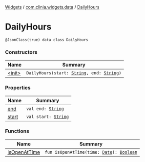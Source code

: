 [Widgets](../../index.md) / [com.clinia.widgets.data](../index.md) / [DailyHours](./index.md)

# DailyHours

`@JsonClass(true) data class DailyHours`

### Constructors

| Name | Summary |
|---|---|
| [&lt;init&gt;](-init-.md) | `DailyHours(start: `[`String`](https://kotlinlang.org/api/latest/jvm/stdlib/kotlin/-string/index.html)`, end: `[`String`](https://kotlinlang.org/api/latest/jvm/stdlib/kotlin/-string/index.html)`)` |

### Properties

| Name | Summary |
|---|---|
| [end](end.md) | `val end: `[`String`](https://kotlinlang.org/api/latest/jvm/stdlib/kotlin/-string/index.html) |
| [start](start.md) | `val start: `[`String`](https://kotlinlang.org/api/latest/jvm/stdlib/kotlin/-string/index.html) |

### Functions

| Name | Summary |
|---|---|
| [isOpenAtTime](is-open-at-time.md) | `fun isOpenAtTime(time: `[`Date`](https://docs.oracle.com/javase/6/docs/api/java/util/Date.html)`): `[`Boolean`](https://kotlinlang.org/api/latest/jvm/stdlib/kotlin/-boolean/index.html) |
